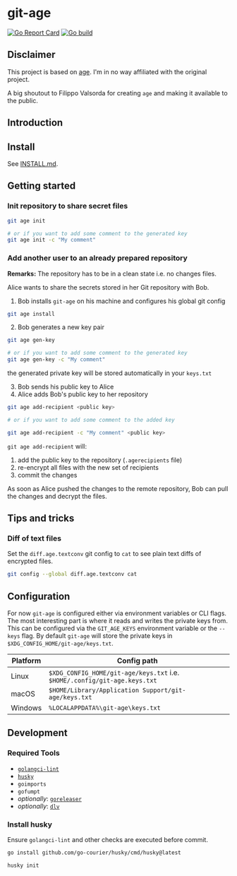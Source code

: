 # git-age

[![Go Report Card](https://goreportcard.com/badge/github.com/prskr/git-age)](https://goreportcard.com/report/github.com/prskr/git-age)
[![Go build](https://github.com/prskr/git-age/actions/workflows/go.yaml/badge.svg)](https://github.com/prskr/git-age/actions/workflows/go.yaml)

## Disclaimer

This project is based on [age](/FiloSottile/age).
I'm in no way affiliated with the original project.

A big shoutout to Filippo Valsorda for creating `age` and making it available to the public.

## Introduction

## Install

See [INSTALL.md](INSTALL.md).

## Getting started

### Init repository to share secret files

```bash
git age init

# or if you want to add some comment to the generated key
git age init -c "My comment"
```

### Add another user to an already prepared repository

__Remarks:__ The repository has to be in a clean state i.e. no changes files.

Alice wants to share the secrets stored in her Git repository with Bob.

1. Bob installs `git-age` on his machine and configures his global git config

```bash
git age install
```

2. Bob generates a new key pair

```bash
git age gen-key

# or if you want to add some comment to the generated key
git age gen-key -c "My comment"
```

the generated private key will be stored automatically in your `keys.txt`

3. Bob sends his public key to Alice
4. Alice adds Bob's public key to her repository

```bash
git age add-recipient <public key>

# or if you want to add some comment to the added key

git age add-recipient -c "My comment" <public key>
```

`git age add-recipient` will:

1. add the public key to the repository (`.agerecipients` file)
2. re-encrypt all files with the new set of recipients
3. commit the changes

As soon as Alice pushed the changes to the remote repository, Bob can pull the changes and decrypt the files.

## Tips and tricks

### Diff of text files

Set the `diff.age.textconv` git config to `cat` to see plain text diffs of encrypted files.

```bash
git config --global diff.age.textconv cat
```

## Configuration

For now `git-age` is configured either via environment variables or CLI flags.
The most interesting part is where it reads and writes the private keys from.
This can be configured via the `GIT_AGE_KEYS` environment variable or the `--keys` flag.
By default `git-age` will store the private keys in `$XDG_CONFIG_HOME/git-age/keys.txt`.

| Platform | Config path                                                               |
|----------|---------------------------------------------------------------------------|
| Linux    | `$XDG_CONFIG_HOME/git-age/keys.txt` i.e. `$HOME/.config/git-age.keys.txt` |
| macOS    | `$HOME/Library/Application Support/git-age/keys.txt`                      |
| Windows  | `%LOCALAPPDATA%\git-age\keys.txt`                                         |

## Development

### Required Tools

- [`golangci-lint`](https://golangci-lint.run/)
- [`husky`](https://github.com/go-courier/husky)
- `goimports`
- `gofumpt`
- *optionally*: [`goreleaser`](https://goreleaser.com/)
- *optionally*: [`dlv`](https://github.com/go-delve/delve)

### Install husky

Ensure `golangci-lint` and other checks are executed before commit.

```bash
go install github.com/go-courier/husky/cmd/husky@latest

husky init
```